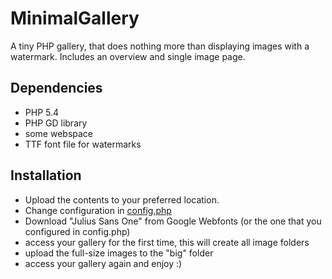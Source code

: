 MinimalGallery
============

A tiny PHP gallery, that does nothing more than displaying images with a watermark. Includes an overview and single image page.

Dependencies
------------

* PHP 5.4
* PHP GD library
* some webspace
* TTF font file for watermarks

Installation
------------

* Upload the contents to your preferred location.
* Change configuration in [config.php](config.php)
* Download "Julius Sans One" from Google Webfonts (or the one that you configured in config.php)
* access your gallery for the first time, this will create all image folders
* upload the full-size images to the "big" folder
* access your gallery again and enjoy :)

